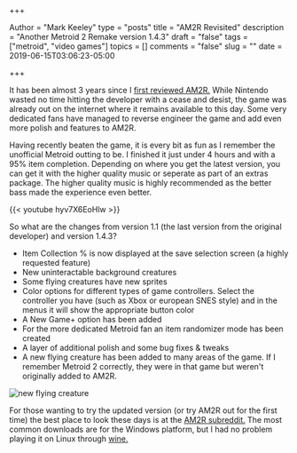 +++

Author = "Mark Keeley"
type = "posts"
title = "AM2R Revisited"
description = "Another Metroid 2 Remake version 1.4.3"
draft = "false"
tags = ["metroid", "video games"]
topics = []
comments = "false"
slug = ""
date = 2019-06-15T03:06:23-05:00

+++

It has been almost 3 years since I [first reviewed AM2R.](/2016/doctorm64-does-what-nintendont/) While Nintendo wasted no time hitting the developer with a cease and desist, the game was already out on the internet where it remains available to this day. Some very dedicated fans have managed to reverse engineer the game and add even more polish and features to AM2R.

Having recently beaten the game, it is every bit as fun as I remember the unofficial Metroid outting to be. I finished it just under 4 hours and with a 95% item completion. Depending on where you get the latest version, you can get it with the higher quality music or seperate as part of an extras package. The higher quality music is highly recommended as the better bass made the experience even better. 

{{< youtube hyv7X6EoHlw >}}

So what are the changes from version 1.1 (the last version from the original developer) and version 1.4.3?

* Item Collection % is now displayed at the save selection screen (a highly requested feature)
* New uninteractable background creatures
* Some flying creatures have new sprites
* Color options for different types of game controllers. Select the controller you have (such as Xbox or european SNES style) and in the menus it will show the appropriate button color
* A New Game+ option has been added
* For the more dedicated Metroid fan an item randomizer mode has been created
* A layer of additional polish and some bug fixes & tweaks
* A new flying creature has been added to many areas of the game. If I remember Metroid 2 correctly, they were in that game but weren't originally added to AM2R. 

![new flying creature](/media/am2r_newcreature.png "Doesn't seem to have much purpose besides falling when used as a platform")

For those wanting to try the updated version (or try AM2R out for the first time) the best place to look these days is at the [AM2R subreddit.](https://www.reddit.com/r/AM2R/) The most common downloads are for the Windows platform, but I had no problem playing it on Linux through [wine.](https://www.winehq.org/)

<!--more-->
